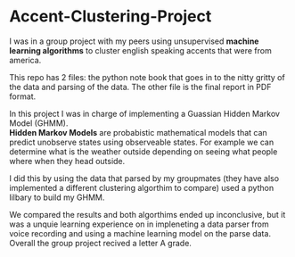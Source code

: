 # Accent-Clustering-Project

I was in a group project with my peers using unsupervised **machine learning algorithms** to cluster english speaking accents that were from america.<br>

This repo has 2 files: the python note book that goes in to the nitty gritty of the data and parsing of the data. The other file is the final report in PDF format.<br>

In this project I was in charge of implementing a Guassian Hidden Markov Model (GHMM).<br> 
**Hidden Markov Models** are probabistic mathematical models that can predict unobserve states using observeable states. For example we can determine what is the weather outside depending on seeing what people where when they head outside.

I did this by using the data that parsed by my groupmates (they have also implemented a different clustering algorthim to compare) used a python lilbary to build my GHMM. 

We compared the results and both algorthims ended up inconclusive, but it was a unquie learning experience on in impleneting a data parser from voice recording and using a machine learning model on the parse data. Overall the group project recived a letter A grade.
